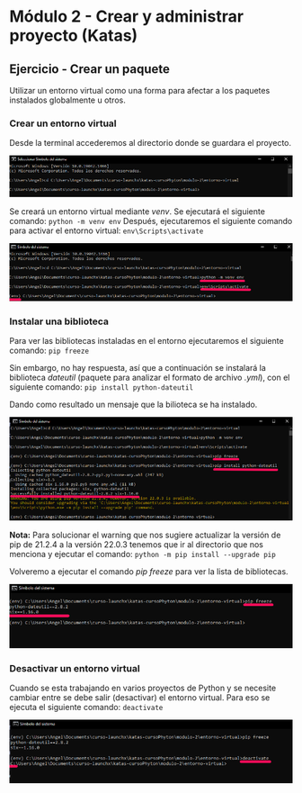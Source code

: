 # Módulo 2 - Crear y administrar proyecto (Katas)

## Ejercicio - Crear un paquete

Utilizar un entorno virtual como una forma para afectar a los paquetes instalados globalmente u otros.

### Crear un entorno virtual

Desde la terminal accederemos al directorio donde se guardara el proyecto.

![Directorio del proyecto](../images/directorio-Proyecto.png "Directorio donde se encuentra el proyecto")

Se creará un entorno virtual mediante *venv*. Se ejecutará el siguiente comando:
`python -m venv env`
Después, ejecutaremos el siguiente comando para activar el entorno virtual:
`env\Scripts\activate`

![Creación del entorno virtual](../images/creacion-entornoVirtual.png "Creación del entorno virtual")

### Instalar una biblioteca

Para ver las bibliotecas instaladas en el entorno ejecutaremos el siguiente comando:
`pip freeze`

Sin embargo, no hay respuesta, así que a continuación se instalará la biblioteca *dateutil* (paquete para analizar el formato de archivo *.yml*), con el siguiente comando:
`pip install python-dateutil`

Dando como resultado un mensaje que la bilioteca se ha instalado.

![Instalación de la biblioteca](../images/instalar-biblioteca.png "Instalación de la biblioteca")

**Nota:**
Para solucionar el warning que nos sugiere actualizar la versión de pip de 21.2.4 a la versión 22.0.3 tenemos que ir al directorio que nos menciona y ejecutar el comando:
`python -m pip install --upgrade pip`

Volveremo a ejecutar el comando *pip freeze* para ver la lista de bibliotecas.

![Lista de bibliotecas instaladas](../images/bibliotecas-instaladas.png "Lista de bibliotecas instaladas")

### Desactivar un entorno virtual

Cuando se esta trabajando en varios proyectos de Python y se necesite cambiar entre se debe salir (desactivar) el entorno virtual. Para eso se ejecuta el siguiente comando:
`deactivate`

![Desactivar el entorno virtual](../images/deactivate-entornoVirtual.png "Desactivar el entorno virtual")
